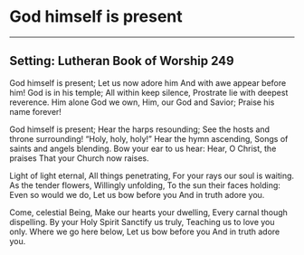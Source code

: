# God himself is present

***

## Setting: Lutheran Book of Worship 249

God himself is present;
Let us now adore him
And with awe appear before him!
God is in his temple;
All within keep silence,
Prostrate lie with deepest reverence.
Him alone God we own,
Him, our God and Savior;
Praise his name forever!

God himself is present;
Hear the harps resounding;
See the hosts and throne surrounding!
“Holy, holy, holy!”
Hear the hymn ascending,
Songs of saints and angels blending.
Bow your ear to us hear:
Hear, O Christ, the praises
That your Church now raises.

Light of light eternal,
All things penetrating,
For your rays our soul is waiting.
As the tender flowers,
Willingly unfolding,
To the sun their faces holding:
Even so would we do,
Let us bow before you
And in truth adore you.

Come, celestial Being,
Make our hearts your dwelling,
Every carnal though dispelling.
By your Holy Spirit
Sanctify us truly,
Teaching us to love you only.
Where we go here below,
Let us bow before you
And in truth adore you.